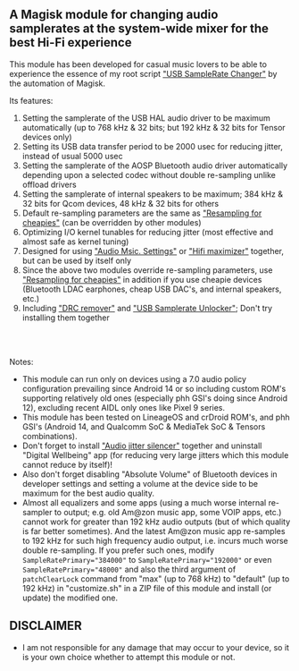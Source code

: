 ## A Magisk module for changing audio samplerates at the system-wide mixer for the best Hi-Fi experience

This module has been developed for casual music lovers to be able to experience the essence of my root script ["USB SampleRate Changer"](https://github.com/yzyhk904/USB_SampleRate_Changer) by the automation of Magisk.

Its features:
<ol>
    <li>Setting the samplerate of the USB HAL audio driver to be maximum automatically (up to 768 kHz & 32 bits; but 192 kHz & 32 bits for Tensor devices only)</li>
    <li>Setting its USB data transfer period to be 2000 usec for reducing jitter, instead of usual 5000 usec</li>
    <li>Setting the samplerate of the AOSP Bluetooth audio driver automatically depending upon a selected codec without double re-sampling unlike offload drivers</li>
    <li>Setting the samplerate of internal speakers to be maximum; 384 kHz & 32 bits for Qcom devices, 48 kHz & 32 bits for others</li>
    <li>Default re-sampling parameters are the same as <a href="https://github.com/Magisk-Modules-Alt-Repo/resampling-for-cheapies">"Resampling for cheapies"</a> (can be overridden by other modules)</li>
    <li>Optimizing I/O kernel tunables for reducing jitter (most effective and almost safe as kernel tuning)</li>
    <li>Designed for using <a href="https://github.com/Magisk-Modules-Alt-Repo/audio-misc-settings">"Audio Msic. Settings"</a> or <a href="https://github.com/yzyhk904/hifi-maximizer-mod">"Hifi maximizer"</a> together, but can be used by itself only</li>
    <li>Since the above two modules override re-sampling parameters, use <a href="https://github.com/Magisk-Modules-Alt-Repo/resampling-for-cheapies">"Resampling for cheapies"</a> in addition if you use cheapie devices (Bluetooth LDAC earphones, cheap USB DAC's, and internal speakers, etc.)</li>
    <li>Including <a href="https://github.com/Magisk-Modules-Alt-Repo/drc-remover">"DRC remover"</a> and <a href="https://github.com/Magisk-Modules-Alt-Repo/usb-samplerate-unlocker">"USB Samplerate Unlocker"</a>; Don't try installing them together</li>
</ol>
<br/>
<br/>

Notes:
* This module can run only on devices using a 7.0 audio policy configuration prevailing since Android 14 or so including custom ROM's supporting relatively old ones (especially phh GSI's doing since Android 12), excluding recent AIDL only ones like Pixel 9 series.
* This module has been tested on LineageOS and crDroid ROM's, and phh GSI's (Android 14, and Qualcomm SoC & MediaTek SoC & Tensors combinations). 
* Don't forget to install ["Audio jitter silencer"](https://github.com/Magisk-Modules-Alt-Repo/audio-jitter-silencer) together and uninstall "Digital Wellbeing" app (for reducing very large jitters which this module cannot reduce by itself)!
* Also don't forget disabling "Absolute Volume" of Bluetooth devices in developer settings and setting a volume at the device side to be maximum for the best audio quality.
* Almost all equalizers and some apps (using a much worse internal re-sampler to output; e.g. old Am@zon music app, some VOIP apps, etc.) cannot work for greater than 192 kHz audio outputs (but of which quality is far better sometimes). And the latest Am@zon music app re-samples to 192 kHz for such high frequency audio output, i.e. incurs much worse double re-sampling. If you prefer such ones, modify `SampleRatePrimary="384000"` to `SampleRatePrimary="192000"` or even `SampleRatePrimary="48000"` and also the third argument of `patchClearLock` command from "max" (up to 768 kHz) to "default" (up to 192 kHz) in "customize.sh" in a ZIP file of this module and install (or update) the modified one.


## DISCLAIMER

* I am not responsible for any damage that may occur to your device, so it is your own choice whether to attempt this module or not.

##
